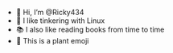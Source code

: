 - 👋 Hi, I’m @Ricky434
- 👀 I like tinkering with Linux
- 📚 I also like reading books from time to time
- 🌱 This is a plant emoji 

<!---
Ricky434/Ricky434 is a ✨ special ✨ repository because its `README.md` (this file) appears on your GitHub profile.
You can click the Preview link to take a look at your changes.
- 👀 These are eyes
- 🌱 This is a plant
- 💞️ These are hearts
- 📫 This is a mail box
--->
